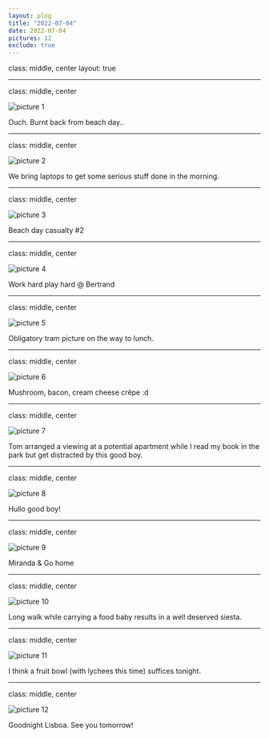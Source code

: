 ```yaml
---
layout: plog
title: "2022-07-04"
date: 2022-07-04
pictures: 12
exclude: true
---
```


class: middle, center
layout: true

---

class: middle, center

<img class="plog-picture" src="{{ site.baseurl }}/img/IMG_20220704_112044.jpg" alt="picture 1" />

Ouch. Burnt back from beach day..

---

class: middle, center

<img class="plog-picture" src="{{ site.baseurl }}/img/IMG_20220704_113445_2.jpg" alt="picture 2" />

We bring laptops to get some serious stuff done in the morning.

---

class: middle, center

<img class="plog-picture" src="{{ site.baseurl }}/img/IMG_20220704_175049_2.jpg" alt="picture 3" />

Beach day casualty #2

---

class: middle, center

<img class="plog-picture" src="{{ site.baseurl }}/img/IMG_20220704_133702_5.jpg" alt="picture 4" />

Work hard play hard @ Bertrand

---

class: middle, center

<img class="plog-picture" src="{{ site.baseurl }}/img/IMG_20220704_153030_3.jpg" alt="picture 5" />

Obligatory tram picture on the way to lunch.

---

class: middle, center

<img class="plog-picture" src="{{ site.baseurl }}/img/IMG_20220704_155652_3.jpg" alt="picture 6" />

Mushroom, bacon, cream cheese crêpe :d

---

class: middle, center

<img class="plog-picture" src="{{ site.baseurl }}/img/ezgif-5-c54563e718.gif" alt="picture 7" />

Tom arranged a viewing at a potential apartment while I read my book in the park but get distracted by this good boy.

---

class: middle, center

<img class="plog-picture" src="{{ site.baseurl }}/img/IMG_20220704_164814_3.jpg" alt="picture 8" />

Hullo good boy!

---

class: middle, center

<img class="plog-picture" src="{{ site.baseurl }}/img/IMG_20220704_173538_3.jpg" alt="picture 9" />

Miranda & Go home

---

class: middle, center

<img class="plog-picture" src="{{ site.baseurl }}/img/IMG_20220704_194135_3.jpg" alt="picture 10" />

Long walk while carrying a food baby results in a well deserved siesta.

---

class: middle, center

<img class="plog-picture" src="{{ site.baseurl }}/img/IMG_20220704_212850_3.jpg" alt="picture 11" />

I think a fruit bowl (with lychees this time) suffices tonight.

---

class: middle, center

<img class="plog-picture" src="{{ site.baseurl }}/img/IMG_20220704_231504.jpg" alt="picture 12" />

Goodnight Lisboa. See you tomorrow!

